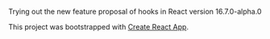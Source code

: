 Trying out the new feature proposal of hooks in React version 16.7.0-alpha.0

This project was bootstrapped with [Create React App](https://github.com/facebook/create-react-app).
